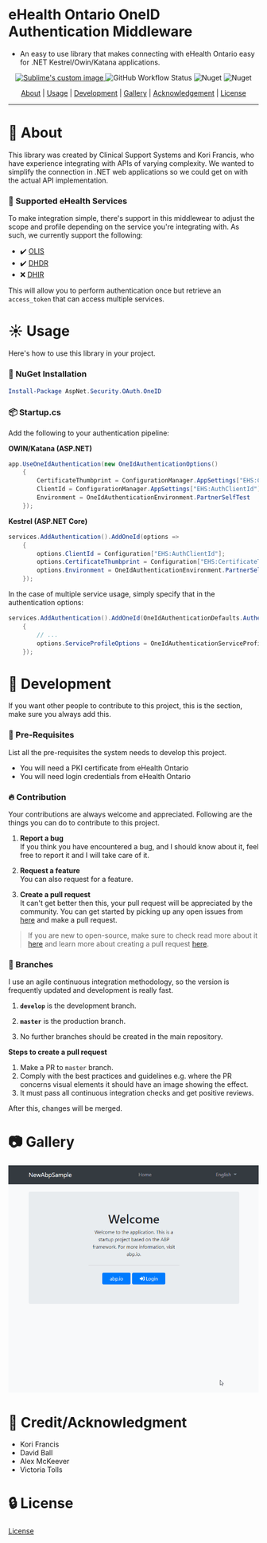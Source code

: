 ﻿# eHealth Ontario OneID Authentication Middleware

- An easy to use library that makes connecting with eHealth Ontario easy for .NET Kestrel/Owin/Katana applications.

<p align="center">
  <a href="https://dev.azure.com/css/eHealthServices/_build/latest?definitionId=39&branchName=develop">
    <img src="https://dev.azure.com/css/eHealthServices/_apis/build/status/eHealthServices-CI?branchName=develop" alt="Sublime's custom image"/>
  </a>
  <img alt="GitHub Workflow Status" src="https://img.shields.io/github/workflow/status/Clinical-Support-Systems/oneid-oauth-middleware/CI">
  <img alt="Nuget" src="https://img.shields.io/nuget/v/AspNet.Security.OAuth.OneID">
  <img alt="Nuget" src="https://img.shields.io/nuget/dt/AspNet.Security.OAuth.OneID">
</p>

<p align="center">
    <a href="#beginner-about">About</a> |
    <a href="#sunny-usage">Usage</a> |
    <a href="#wrench-development">Development</a> |
    <a href="#camera-gallery">Gallery</a> |
    <a href="#star2-creditacknowledgment">Acknowledgement</a> |
    <a href="#lock-license">License</a>
</p>

---

# :beginner: About
This library was created by Clinical Support Systems and Kori Francis, who have experience integrating with APIs of varying complexity. We wanted to simplify the connection in .NET web applications so we could get on with the actual API implementation.

### :tada: Supported eHealth Services

To make integration simple, there's support in this middlewear to adjust the scope and profile depending on the service you're integrating with. As such, we currently support the following:

- :heavy_check_mark: [OLIS](https://ehealthontario.on.ca/en/standards/ontario-laboratories-information-system-standard)
- :heavy_check_mark: [DHDR](https://ehealthontario.on.ca/en/standards/digital-health-drug-repository-specification-fhir)
- :x: [DHIR](https://ehealthontario.on.ca/en/standards/digital-health-immunization-repository-consumer-access-specification-fhir)

This will allow you to perform authentication once but retrieve an `access_token` that can access multiple services.

# :sunny: Usage
Here's how to use this library in your project.

###  :electric_plug: NuGet Installation

```powershell
Install-Package AspNet.Security.OAuth.OneID
```

###  :package: Startup.cs

Add the following to your authentication pipeline:

**OWIN/Katana (ASP.NET)**
```c#
app.UseOneIdAuthentication(new OneIdAuthenticationOptions()
    {
        CertificateThumbprint = ConfigurationManager.AppSettings["EHS:CertificateThumbprint"],
        ClientId = ConfigurationManager.AppSettings["EHS:AuthClientId"],
        Environment = OneIdAuthenticationEnvironment.PartnerSelfTest
    });
```

**Kestrel (ASP.NET Core)**
```c#
services.AddAuthentication().AddOneId(options =>
    {
        options.ClientId = Configuration["EHS:AuthClientId"];
        options.CertificateThumbprint = Configuration["EHS:CertificateThumbprint"];
        options.Environment = OneIdAuthenticationEnvironment.PartnerSelfTest;
    });
```

In the case of multiple service usage, simply specify that in the authentication options:
```c#
services.AddAuthentication().AddOneId(OneIdAuthenticationDefaults.AuthenticationScheme, (OneIdAuthenticationOptions options) =>
    {
        // ...
        options.ServiceProfileOptions = OneIdAuthenticationServiceProfiles.OLIS | OneIdAuthenticationServiceProfiles.DHDR;
    });
```

#  :wrench: Development
If you want other people to contribute to this project, this is the section, make sure you always add this.

### :notebook: Pre-Requisites

List all the pre-requisites the system needs to develop this project.

- You will need a PKI certificate from eHealth Ontario
- You will need login credentials from eHealth Ontario

 ###  :fire: Contribution

 Your contributions are always welcome and appreciated. Following are the things you can do to contribute to this project.

 1. **Report a bug** <br>
 If you think you have encountered a bug, and I should know about it, feel free to report it and I will take care of it.

 2. **Request a feature** <br>
 You can also request for a feature.

 3. **Create a pull request** <br>
 It can't get better then this, your pull request will be appreciated by the community. You can get started by picking up any open issues from [here](https://github.com/Clinical-Support-Systems/oneid-oauth-middleware/issues) and make a pull request.

 > If you are new to open-source, make sure to check read more about it [here](https://www.digitalocean.com/community/tutorial_series/an-introduction-to-open-source) and learn more about creating a pull request [here](https://www.digitalocean.com/community/tutorials/how-to-create-a-pull-request-on-github).


 ### :cactus: Branches

 I use an agile continuous integration methodology, so the version is frequently updated and development is really fast.

1. **`develop`** is the development branch.

2. **`master`** is the production branch.

4. No further branches should be created in the main repository.

**Steps to create a pull request**

1. Make a PR to `master` branch.
2. Comply with the best practices and guidelines e.g. where the PR concerns visual elements it should have an image showing the effect.
3. It must pass all continuous integration checks and get positive reviews.

After this, changes will be merged.

#  :camera: Gallery

![OneId Authentication](oneid.gif)

# :star2: Credit/Acknowledgment
 * Kori Francis
 * David Ball
 * Alex McKeever
 * Victoria Tolls

#  :lock: License

[License](https://raw.githubusercontent.com/Clinical-Support-Systems/oneid-oauth-middleware/master/LICENSE)